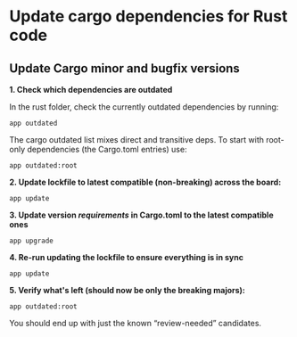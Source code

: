 # Update cargo dependencies for Rust code

## Update Cargo minor and bugfix versions

**1. Check which dependencies are outdated**

In the rust folder, check the currently outdated dependencies by running:
```shell
app outdated
```

The cargo outdated list mixes direct and transitive deps. To start with root-only dependencies (the Cargo.toml entries) use:
```shell
app outdated:root
```

**2. Update lockfile to latest compatible (non-breaking) across the board:**

```shell
app update
```

**3. Update version *requirements* in Cargo.toml to the latest compatible ones**

```shell
app upgrade
```

**4. Re-run updating the lockfile to ensure everything is in sync**

```shell
app update
``` 

**5. Verify what's left (should now be only the breaking majors):**

```shell
app outdated:root
```

You should end up with just the known “review-needed” candidates.
